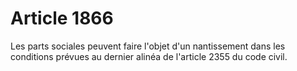 # Article 1866

Les parts sociales peuvent faire l'objet d'un nantissement dans les conditions prévues au dernier alinéa de l'article 2355 du code civil.
